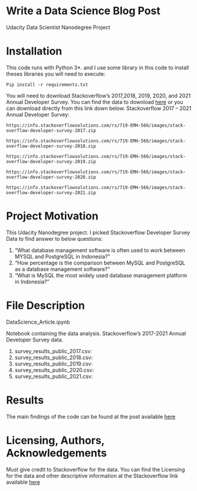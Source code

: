 # Write a Data Science Blog Post

Udacity Data Scientist Nanodegree Project

# Installation

This code runs with Python 3*. and I use some library in this code to install theses libraries you will need to execute:

``` 
Pip install -r requirements.txt
```

You will need to download Stackoverflow’s 2017,2018, 2019, 2020, and 2021 Annual Developer Survey. You can find the data to download [here](https://insights.stackoverflow.com/survey) or you can download directly from this link down below.
Stackoverflow 2017 – 2021 Annual Developer Survey:

``` 
https://info.stackoverflowsolutions.com/rs/719-EMH-566/images/stack-overflow-developer-survey-2017.zip 
```

``` 
https://info.stackoverflowsolutions.com/rs/719-EMH-566/images/stack-overflow-developer-survey-2018.zip 
```

``` 
https://info.stackoverflowsolutions.com/rs/719-EMH-566/images/stack-overflow-developer-survey-2019.zip 
```

``` 
https://info.stackoverflowsolutions.com/rs/719-EMH-566/images/stack-overflow-developer-survey-2020.zip 
```

``` 
https://info.stackoverflowsolutions.com/rs/719-EMH-566/images/stack-overflow-developer-survey-2021.zip 
```


# Project Motivation

This Udacity Nanodegree project. I picked Stackoverflow Developer Survey Data to find answer to below questions:

1.	“What database management software is often used to work between MYSQL and PostgreSQL in Indonesia?”
2.	“How percentage is the comparison between MySQL and PostgreSQL as a database management software?”
3.	“What is MySQL the most widely used database management platform in Indonesia?”

# File Description

DataScience_Article.ipynb

Notebook containing the data analysis.
Stackoverflow’s 2017-2021 Annual Developer Survey data.

1. survey_results_public_2017.csv:
2. survey_results_public_2018.csv:
3. survey_results_public_2019.csv:
4. survey_results_public_2020.csv:
5. survey_results_public_2021.csv:

# Results

The main findings of the code can be found at the post available [here](https://github.com/AhmadGilangArinanda/Data/blob/main/DataScience_BlogPost/Data%20Sciences%20Blog%20Post.ipynb)

# Licensing, Authors, Acknowledgements

Must give credit to Stackoverflow for the data. You can find the Licensing for the data and other descriptive information at the Stackoverflow link available [here](https://insights.stackoverflow.com/survey)


